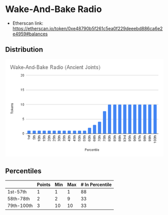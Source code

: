 # Wake-And-Bake Radio

- Etherscan link: https://etherscan.io/token/0xe48790b5f261c5ea0f229deeebd886ca6e2e4959#balances

## Distribution 
 ![dist](../../../static/wab-dist.png)

## Percentiles 

| | Points | Min | Max | # In Percentile |
|--|--------|-----|-----|----------|
| 1st-57th   | 1  | 1  | 1 | 88
| 58th-78th  | 2  | 2  | 9 | 33
| 79th-100th | 3  | 10 | 10 | 33 | 